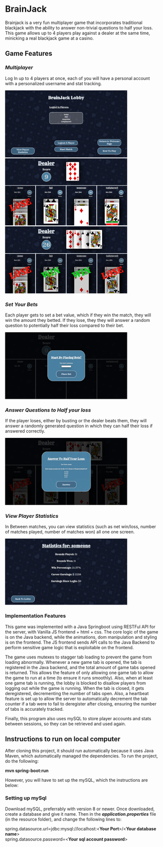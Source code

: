 # BrainJack 

Brainjack is a very fun multiplayer game that incorporates traditional blackjack with the ability to answer non-trivial questions to half your loss. This game allows up to 4 players play against a dealer at the same time, minicking a real blackjack game at a casino.

## Game Features

### *Multiplayer*

Log In up to 4 players at once, each of you will have a personal account with a personalized username and stat tracking. 

<img src="src/main/resources/static/images/Readme_pictures/Screenshot 2025-05-20 125711.png" alt="Gameplay Screenshot" width="400"/>

<img src="src/main/resources/static/images/Readme_pictures/Screenshot 2025-05-20 125907.png" alt="Gameplay Screenshot" width="400"/>

<img src="src/main/resources/static/images/Readme_pictures/Screenshot 2025-05-20 125928.png" alt="Gameplay Screenshot" width="400"/>

### *Set Your Bets*

Each player gets to set a bet value, which if they win the match, they will win the amount they betted. If they lose, they they will answer a random question to potentially half their loss compared to their bet.

<img src="src/main/resources/static/images/Readme_pictures/Screenshot 2025-05-20 125823.png" alt="Gameplay Screenshot" width="400"/>

### *Answer Questions to Half your loss*

If the player loses, either by busting or the dealer beats them, they will answer a randomly generated question in which  they can half their loss if answered correctly.

<img src="src/main/resources/static/images/Readme_pictures/Screenshot 2025-05-20 125938.png" alt="Gameplay Screenshot" width="400"/>

### *View Player Statistics*

In Between matches, you can view statistics (such as net win/loss, number of matches played, number of matches won) all one one screen.

<img src="src/main/resources/static/images/Readme_pictures/Screenshot 2025-05-20 125759.png" alt="Gameplay Screenshot" width="400"/>

### Implementation Features

This game was implemented with a Java Springboot using RESTFul API for the server, with Vanilla JS frontend + html + css. The core logic of the game is on the Java backend, while the animations, dom manipulation and styling is on the frontend. The JS frontend sends API calls to the Java Backend to perform sensitive game logic that is exploitable on the frontend. 

The game uses mutexes to stagger tab loading to prevent the game from loading abnormally. Whenever a new game tab is opened, the tab is registered in the Java backend, and the total amount of game tabs opened is returned. This allows the feature of only allowing one game tab to allow the game to run at a time (to ensure it runs smoothly). Also, when at least one game tab is running, the lobby is blocked to disallow players from logging out while the game is running. When the tab is closed, it gets deregistered, decrementing the number of tabs open. Also, a heartbeat feature is set up to allow the server to automatically decrement the tab counter if a tab were to fail to deregister after closing, ensuring the number of tabs is accurately tracked. 

Finally, this program also uses mySQL to store player accounts and stats between sessions, so they can be retrieved and used again.

## Instructions to run on local computer

After cloning this project, it should run automatically because it uses Java Maven, which automatically managed the dependencies. To run the project, do the following: 

**mvn spring-boot:run**

However, you will have to set up the mySQL, which the instructions are below:

### Setting up mySql

Download mySQL, preferrably with version 8 or newer. Once downloaded, create a database and give it name. Then in the ***application.properties*** file (in the resource folder), and change the following lines to: 

spring.datasource.url=jdbc:mysql://localhost:<**Your Port**>/<**Your database name**> <br>
spring.datasource.password=<**Your sql account password**>


